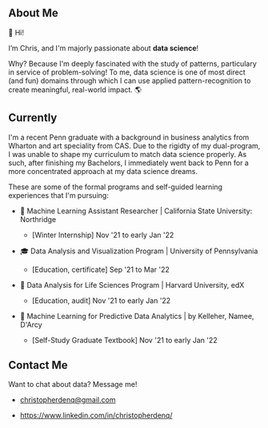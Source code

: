 ## About Me

👋 Hi! 

I’m Chris, and I'm majorly passionate about **data science**!

Why? Because I'm deeply fascinated with the study of patterns, particulary in service of problem-solving! To me, data science is one of most direct (and fun) domains through which I can use applied pattern-recognition to create meaningful, real-world impact. 🌎

## Currently

I'm a recent Penn graduate with a background in business analytics from Wharton and art speciality from CAS. Due to the rigidty of my dual-program, I was unable to shape my curriculum to match data science properly. As such, after finishing my Bachelors, I immediately went back to Penn for a more concentrated approach at my data science dreams.

These are some of the formal programs and self-guided learning experiences that I'm pursuing:

- 🧪 Machine Learning Assistant Researcher | California State University: Northridge
    - [Winter Internship] Nov '21 to early Jan '22

- 🎓 Data Analysis and Visualization Program | University of Pennsylvania
    - [Education, certificate] Sep '21 to Mar '22

- 🌱 Data Analysis for Life Sciences Program | Harvard University, edX
    - [Education, audit] Nov '21 to early Jan '22

- 📘 Machine Learning for Predictive Data Analytics | by Kelleher, Namee, D'Arcy
    - [Self-Study Graduate Textbook] Nov '21 to early Jan '22

## Contact Me

Want to chat about data? Message me!
    
   - christopherdenq@gmail.com
   
   - https://www.linkedin.com/in/christopherdenq/
